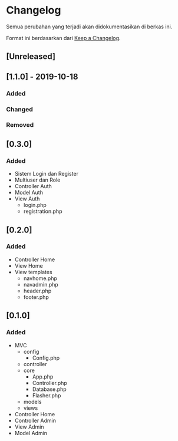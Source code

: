 # Changelog

Semua perubahan yang terjadi akan didokumentasikan di berkas ini.

Format ini berdasarkan dari [Keep a Changelog](https://keepachangelog.com/en/1.0.0/).

## [Unreleased]

## [1.1.0] - 2019-10-18

### Added

### Changed

### Removed

## [0.3.0]

### Added

- Sistem Login dan Register
- Multiuser dan Role
- Controller Auth
- Model Auth
- View Auth
  - login.php
  - registration.php

## [0.2.0]

### Added

- Controller Home
- View Home
- View templates
  - navhome.php
  - navadmin.php
  - header.php
  - footer.php

## [0.1.0]

### Added

- MVC
  - config
    - Config.php
  - controller
  - core
    - App.php
    - Controller.php
    - Database.php
    - Flasher.php
  - models
  - views
- Controller Home
- Controller Admin
- View Admin
- Model Admin